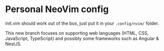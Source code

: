 # Personal NeoVim config

init.vim should work out of the box, just put it in your `.config/nvim/` folder.

This new branch focuses on supporting web languages (HTML, CSS, JavaScript, TypeScript) and possibly
some frameworks such as Angular & NestJS.
